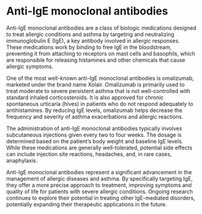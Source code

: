 <!--
source: gpt-40
abbr: Anti-IgE
examples: omalizumab
treats: allergies, asthma
tags: monoclonal antibodies
-->

# Anti-IgE monoclonal antibodies

Anti-IgE monoclonal antibodies are a class of biologic medications designed to treat allergic conditions and asthma by targeting and neutralizing immunoglobulin E (IgE), a key antibody involved in allergic responses. These medications work by binding to free IgE in the bloodstream, preventing it from attaching to receptors on mast cells and basophils, which are responsible for releasing histamines and other chemicals that cause allergic symptoms.

One of the most well-known anti-IgE monoclonal antibodies is omalizumab, marketed under the brand name Xolair. Omalizumab is primarily used to treat moderate to severe persistent asthma that is not well-controlled with standard inhaled corticosteroids. It is also approved for chronic spontaneous urticaria (hives) in patients who do not respond adequately to antihistamines. By reducing IgE levels, omalizumab helps decrease the frequency and severity of asthma exacerbations and allergic reactions.

The administration of anti-IgE monoclonal antibodies typically involves subcutaneous injections given every two to four weeks. The dosage is determined based on the patient’s body weight and baseline IgE levels. While these medications are generally well-tolerated, potential side effects can include injection site reactions, headaches, and, in rare cases, anaphylaxis.

Anti-IgE monoclonal antibodies represent a significant advancement in the management of allergic diseases and asthma. By specifically targeting IgE, they offer a more precise approach to treatment, improving symptoms and quality of life for patients with severe allergic conditions. Ongoing research continues to explore their potential in treating other IgE-mediated disorders, potentially expanding their therapeutic applications in the future.
